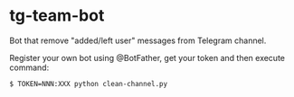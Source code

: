 # tg-team-bot
Bot that remove "added/left user" messages from Telegram channel.

Register your own bot using @BotFather, get your token and then execute command:

    $ TOKEN=NNN:XXX python clean-channel.py
